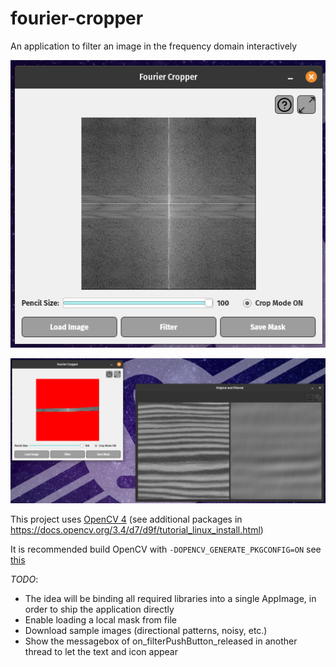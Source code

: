 # fourier-cropper
An application to filter an image in the frequency domain interactively

<p align="center">
  <img src="./assets/simulator_main.png" alt="Simulator main window" title="Simulator main window" />
</p>

<p align="center">
  <img src="./assets/simulator_filtered.png" alt="Simulator in action" title="Simulator in action" />
</p>

This project uses [OpenCV 4](https://github.com/opencv/opencv/tree/4.10.0) (see additional packages in https://docs.opencv.org/3.4/d7/d9f/tutorial_linux_install.html)

It is recommended build OpenCV with `-DOPENCV_GENERATE_PKGCONFIG=ON` see [this](https://stackoverflow.com/questions/15320267/package-opencv-was-not-found-in-the-pkg-config-search-path)

_TODO_:
- The idea will be binding all required libraries into a single AppImage, in order to ship the application directly
- Enable loading a local mask from file
- Download sample images (directional patterns, noisy, etc.)
- Show the messagebox of on_filterPushButton_released in another thread to let the text and icon appear
